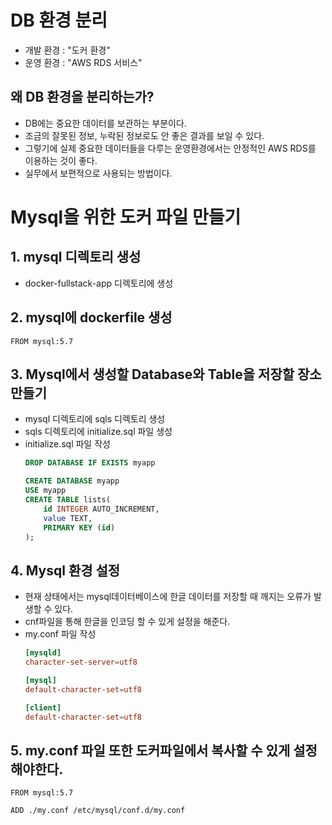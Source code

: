 # DB 환경 분리
- 개발 환경 : "도커 환경"
- 운영 환경 : "AWS RDS  서비스"
## 왜 DB 환경을 분리하는가?
- DB에는 중요한 데이터를 보관하는 부분이다.
- 조금의 잘못된 정보, 누락된 정보로도 안 좋은 결과를 보일 수 있다.
- 그렇기에 실제 중요한 데이터들을 다루는 운영환경에서는 안정적인 AWS RDS를 이용하는 것이 좋다.
- 실무에서 보편적으로 사용되는 방법이다.

# Mysql을 위한 도커 파일 만들기
## 1. mysql 디렉토리 생성
- docker-fullstack-app 디렉토리에 생성
## 2. mysql에 dockerfile 생성
```docker
FROM mysql:5.7
```
## 3. Mysql에서 생성할 Database와 Table을 저장할 장소 만들기
- mysql 디렉토리에 sqls 디렉토리 생성
- sqls 디렉토리에 initialize.sql 파일 생성
- initialize.sql 파일 작성
    ```sql
    DROP DATABASE IF EXISTS myapp

    CREATE DATABASE myapp
    USE myapp
    CREATE TABLE lists(
        id INTEGER AUTO_INCREMENT,
        value TEXT,
        PRIMARY KEY (id)
    );
    ```
## 4. Mysql 환경 설정
- 현재 상태에서는 mysql데이터베이스에 한글 데이터를 저장할 때 깨지는 오류가 발생할 수 있다.
- cnf파일을 통해 한글을 인코딩 할 수 있게 설정을 해준다.
- my.conf 파일 작성
    ```conf
    [mysqld]
    character-set-server=utf8

    [mysql]
    default-character-set=utf8

    [client]
    default-character-set=utf8
    ```
## 5. my.conf 파일 또한 도커파일에서 복사할 수 있게 설정해야한다.
```docker
FROM mysql:5.7

ADD ./my.conf /etc/mysql/conf.d/my.conf
```

